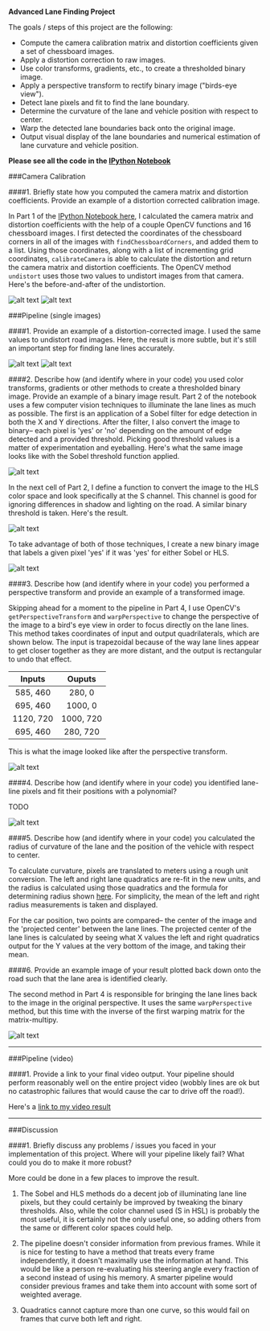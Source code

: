 **Advanced Lane Finding Project**

The goals / steps of this project are the following:

* Compute the camera calibration matrix and distortion coefficients given a set of chessboard images.
* Apply a distortion correction to raw images.
* Use color transforms, gradients, etc., to create a thresholded binary image.
* Apply a perspective transform to rectify binary image ("birds-eye view").
* Detect lane pixels and fit to find the lane boundary.
* Determine the curvature of the lane and vehicle position with respect to center.
* Warp the detected lane boundaries back onto the original image.
* Output visual display of the lane boundaries and numerical estimation of lane curvature and vehicle position.

[//]: # (Image References)

[chess1]: ./output_images/original_chessboard.jpg "Original"
[chess2]: ./output_images/undistorted_chessboard.jpg "Undistorted"
[image1]: ./output_images/test3.jpg "Original"
[image2]: ./output_images/undistort-3.jpg "Undistorted"
[image3]: ./output_images/sobel-3.jpg "Sobel Example"
[image4]: ./output_images/hls-3.jpg "HLS Example"
[image5]: ./output_images/sobel_or_hls-3.jpg "Binary Example"
[image6]: ./output_images/warp-3.jpg "Warp Example"
[image7]: ./output_images/sliding_window-3.jpg "Fit Visual"
[image8]: ./output_images/lined_original-3.jpg "Output"
[video1]: ./output.mp4 "Video"


**Please see all the code in the [IPython Notebook](./project.ipynb)**

###Camera Calibration

####1. Briefly state how you computed the camera matrix and distortion coefficients. Provide an example of a distortion corrected calibration image.

In Part 1 of the [IPython Notebook here](./project.ipynb), I calculated the camera matrix and distortion coefficients with the help of a couple OpenCV functions and 16 chessboard images.  I first detected the coordinates of the chessboard corners in all of the images with `findChessboardCorners`, and added them to a list.  Using those coordinates, along with a list of incrementing grid coordinates, `calibrateCamera` is able to calculate the distortion and return the camera matrix and distortion coefficients.  The OpenCV method `undistort` uses those two values to undistort images from that camera.  Here's the before-and-after of the undistortion. 

![alt text][chess1]
![alt text][chess2]

###Pipeline (single images)

####1. Provide an example of a distortion-corrected image.
I used the same values to undistort road images.  Here, the result is more subtle, but it's still an important step for finding lane lines accurately.

![alt text][image1]
![alt text][image2]


####2. Describe how (and identify where in your code) you used color transforms, gradients or other methods to create a thresholded binary image.  Provide an example of a binary image result.
Part 2 of the notebook uses a few computer vision techniques to illuminate the lane lines as much as possible.  The first is an application of a Sobel filter for edge detection in both the X and Y directions.  After the filter, I also convert the image to binary– each pixel is 'yes' or 'no' depending on the amount of edge detected and a provided threshold.  Picking good threshold values is a matter of experimentation and eyeballing.  Here's what the same image looks like with the Sobel threshold function applied.

![alt text][image3]

In the next cell of Part 2, I define a function to convert the image to the HLS color space and look specifically at the S channel.  This channel is good for ignoring differences in shadow and lighting on the road.  A similar binary threshold is taken.  Here's the result.

![alt text][image4]

To take advantage of both of those techniques, I create a new binary image that labels a given pixel 'yes' if it was 'yes' for either Sobel or HLS.

![alt text][image5]

####3. Describe how (and identify where in your code) you performed a perspective transform and provide an example of a transformed image.

Skipping ahead for a moment to the pipeline in Part 4, I use OpenCV's `getPerspectiveTransform` and `warpPerspective` to change the perspective of the image to a bird's eye view in order to focus directly on the lane lines.  This method takes coordinates of input and output quadrilaterals, which are shown below.  The input is trapezoidal because of the way lane lines appear to get closer together as they are more distant, and the output is rectangular to undo that effect.


| Inputs        | Ouputs   | 
|:-------------:|:-------------:| 
| 585, 460      | 280, 0        | 
| 695, 460      | 1000, 0       |
| 1120, 720     | 1000, 720     |
| 695, 460      | 280, 720      |

This is what the image looked like after the perspective transform.

![alt text][image6]

####4. Describe how (and identify where in your code) you identified lane-line pixels and fit their positions with a polynomial?

TODO

![alt text][image7]

####5. Describe how (and identify where in your code) you calculated the radius of curvature of the lane and the position of the vehicle with respect to center.

To calculate curvature, pixels are translated to meters using a rough unit conversion.  The left and right lane quadratics are re-fit in the new units, and the radius is calculated using those quadratics and the formula for determining radius shown [here](http://www.intmath.com/applications-differentiation/8-radius-curvature.php).  For simplicity, the mean of the left and right radius measurements is taken and displayed.

For the car position, two points are compared– the center of the image and the 'projected center' between the lane lines.  The projected center of the lane lines is calculated by seeing what X values the left and right quadratics output for the Y values at the very bottom of the image, and taking their mean.



####6. Provide an example image of your result plotted back down onto the road such that the lane area is identified clearly.

The second method in Part 4 is responsible for bringing the lane lines back to the image in the original perspective.  It uses the same `warpPerspective` method, but this time with the inverse of the first warping matrix for the matrix-multipy.

![alt text][image8]

---

###Pipeline (video)

####1. Provide a link to your final video output.  Your pipeline should perform reasonably well on the entire project video (wobbly lines are ok but no catastrophic failures that would cause the car to drive off the road!).

Here's a [link to my video result](./output.mp4)

---

###Discussion

####1. Briefly discuss any problems / issues you faced in your implementation of this project.  Where will your pipeline likely fail?  What could you do to make it more robust?

More could be done in a few places to improve the result.

1. The Sobel and HLS methods do a decent job of illuminating lane line pixels, but they could certainly be improved by tweaking the binary thresholds.  Also, while the color channel used (S in HSL) is probably the most useful, it is certainly not the only useful one, so adding others from the same or different color spaces could help.

2. The pipeline doesn't consider information from previous frames.  While it is nice for testing to have a method that treats every frame independently, it doesn't maximally use the information at hand.  This would be like a person re-evaluating his steering angle every fraction of a second instead of using his memory.  A smarter pipeline would consider previous frames and take them into account with some sort of weighted average.

3.  Quadratics cannot capture more than one curve, so this would fail on frames that curve both left and right.
